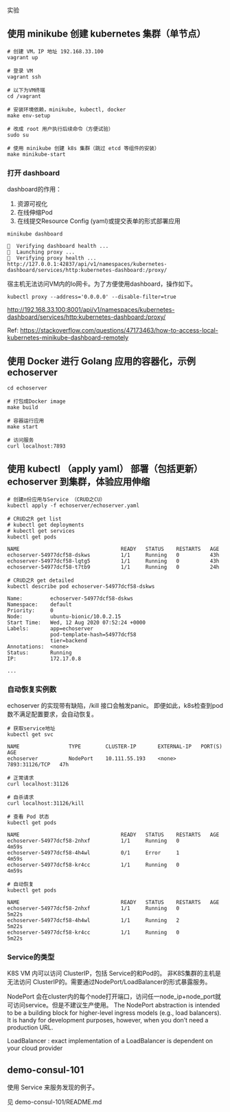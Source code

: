 
实验

## 使用 minikube 创建 kubernetes 集群（单节点）

```
# 创建 VM，IP 地址 192.168.33.100
vagrant up

# 登录 VM
vagrant ssh

# 以下为VM终端
cd /vagrant

# 安装环境依赖，minikube, kubectl, docker
make env-setup

# 改成 root 用户执行后续命令（方便试验）
sudo su 

# 使用 minikube 创建 k8s 集群（跳过 etcd 等组件的安装）
make minikube-start
```

### 打开 dashboard

dashboard的作用：

1. 资源可视化
2. 在线伸缩Pod
3. 在线提交Resource Config (yaml)或提交表单的形式部署应用

```
minikube dashboard

🤔  Verifying dashboard health ...
🚀  Launching proxy ...
🤔  Verifying proxy health ...
http://127.0.0.1:42837/api/v1/namespaces/kubernetes-dashboard/services/http:kubernetes-dashboard:/proxy/
```

宿主机无法访问VM内的lo网卡。为了方便使用dashboard，操作如下。

```
kubectl proxy --address='0.0.0.0' --disable-filter=true
```

http://192.168.33.100:8001/api/v1/namespaces/kubernetes-dashboard/services/http:kubernetes-dashboard:/proxy/

Ref: https://stackoverflow.com/questions/47173463/how-to-access-local-kubernetes-minikube-dashboard-remotely

## 使用 Docker 进行 Golang 应用的容器化，示例 echoserver

```
cd echoserver

# 打包成Docker image
make build

# 容器运行应用
make start

# 访问服务
curl localhost:7893
```

## 使用 kubectl （apply yaml） 部署（包括更新） echoserver 到集群，体验应用伸缩

```
# 创建n份应用与Service （CRUD之CU）
kubectl apply -f echoserver/echoserver.yaml

# CRUD之R get list
# kubectl get deployments
# kubectl get services
kubectl get pods

NAME                                 READY   STATUS    RESTARTS   AGE
echoserver-54977dcf58-dskws          1/1     Running   0          43h
echoserver-54977dcf58-lqtg5          1/1     Running   0          43h
echoserver-54977dcf58-t7tb9          1/1     Running   0          24h

# CRUD之R get detailed
kubectl describe pod echoserver-54977dcf58-dskws

Name:         echoserver-54977dcf58-dskws
Namespace:    default
Priority:     0
Node:         ubuntu-bionic/10.0.2.15
Start Time:   Wed, 12 Aug 2020 07:52:24 +0000
Labels:       app=echoserver
              pod-template-hash=54977dcf58
              tier=backend
Annotations:  <none>
Status:       Running
IP:           172.17.0.8

...

```

### 自动恢复实例数

echoserver 的实现带有缺陷，/kill 接口会触发panic。
即便如此，k8s检查到pod数不满足配置要求，会自动恢复。

```
# 获取service地址
kubectl get svc

NAME                TYPE        CLUSTER-IP       EXTERNAL-IP   PORT(S)          AGE
echoserver          NodePort    10.111.55.193    <none>        7893:31126/TCP   47h

# 正常请求
curl localhost:31126

# 自杀请求
curl localhost:31126/kill

# 查看 Pod 状态
kubectl get pods

NAME                                 READY   STATUS    RESTARTS   AGE
echoserver-54977dcf58-2nhxf          1/1     Running   0          4m59s
echoserver-54977dcf58-4h4wl          0/1     Error     1          4m59s
echoserver-54977dcf58-kr4cc          1/1     Running   0          4m59s

# 自动恢复
kubectl get pods

NAME                                 READY   STATUS    RESTARTS   AGE
echoserver-54977dcf58-2nhxf          1/1     Running   0          5m22s
echoserver-54977dcf58-4h4wl          1/1     Running   2          5m22s
echoserver-54977dcf58-kr4cc          1/1     Running   0          5m22s
```


### Service的类型
K8S VM 内可以访问 ClusterIP，包括 Service的和Pod的。
非K8S集群的主机是无法访问 ClusterIP的。需要通过NodePort/LoadBalancer的形式暴露服务。

NodePort 会在cluster内的每个node打开端口，访问任一node_ip+node_port就可访问service。但是不建议生产使用。
The NodePort abstraction is intended to be a building block for higher-level ingress models (e.g., load balancers). It is handy for development purposes, however, when you don’t need a production URL.

LoadBalancer : exact implementation of a LoadBalancer is dependent on your cloud provider

## demo-consul-101 

使用 Service 来服务发现的例子。

见 demo-consul-101/README.md


